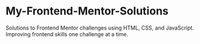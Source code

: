 # My-Frontend-Mentor-Solutions
Solutions to Frontend Mentor challenges using HTML, CSS, and JavaScript. Improving frontend skills one challenge at a time.
